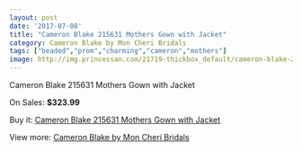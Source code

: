 ```yaml
---
layout: post
date: '2017-07-08'
title: "Cameron Blake 215631 Mothers Gown with Jacket"
category: Cameron Blake by Mon Cheri Bridals
tags: ["beaded","prom","charming","cameron","mothers"]
image: http://img.princessan.com/21719-thickbox_default/cameron-blake-215631-mothers-gown-with-jacket.jpg
---
```

Cameron Blake 215631 Mothers Gown with Jacket

On Sales: **$323.99**
<a href="https://www.princessan.com/en/9865-cameron-blake-215631-mothers-gown-with-jacket.html"><amp-img layout="responsive" width="600" height="600" src="//img.princessan.com/21719-thickbox_default/cameron-blake-215631-mothers-gown-with-jacket.jpg" alt="Cameron Blake 215631 Mothers Gown with Jacket 0" /></a>
<a href="https://www.princessan.com/en/9865-cameron-blake-215631-mothers-gown-with-jacket.html"><amp-img layout="responsive" width="600" height="600" src="//img.princessan.com/21723-thickbox_default/cameron-blake-215631-mothers-gown-with-jacket.jpg" alt="Cameron Blake 215631 Mothers Gown with Jacket 1" /></a>
<a href="https://www.princessan.com/en/9865-cameron-blake-215631-mothers-gown-with-jacket.html"><amp-img layout="responsive" width="600" height="600" src="//img.princessan.com/21722-thickbox_default/cameron-blake-215631-mothers-gown-with-jacket.jpg" alt="Cameron Blake 215631 Mothers Gown with Jacket 2" /></a>
<a href="https://www.princessan.com/en/9865-cameron-blake-215631-mothers-gown-with-jacket.html"><amp-img layout="responsive" width="600" height="600" src="//img.princessan.com/21721-thickbox_default/cameron-blake-215631-mothers-gown-with-jacket.jpg" alt="Cameron Blake 215631 Mothers Gown with Jacket 3" /></a>
<a href="https://www.princessan.com/en/9865-cameron-blake-215631-mothers-gown-with-jacket.html"><amp-img layout="responsive" width="600" height="600" src="//img.princessan.com/21720-thickbox_default/cameron-blake-215631-mothers-gown-with-jacket.jpg" alt="Cameron Blake 215631 Mothers Gown with Jacket 4" /></a>

Buy it: [Cameron Blake 215631 Mothers Gown with Jacket](https://www.princessan.com/en/9865-cameron-blake-215631-mothers-gown-with-jacket.html "Cameron Blake 215631 Mothers Gown with Jacket")

View more: [Cameron Blake by Mon Cheri Bridals](https://www.princessan.com/en/79- "Cameron Blake by Mon Cheri Bridals")